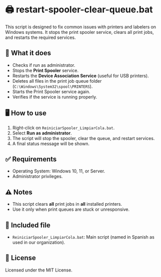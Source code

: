 # 🖨️ restart-spooler-clear-queue.bat

This script is designed to fix common issues with printers and labelers on Windows systems.
It stops the print spooler service, clears all print jobs, and restarts the required services.

## 🚀 What it does

- Checks if run as administrator.
- Stops the **Print Spooler** service.
- Restarts the **Device Association Service** (useful for USB printers).
- Deletes all files in the print job queue folder (`C:\Windows\System32\spool\PRINTERS`).
- Starts the Print Spooler service again.
- Verifies if the service is running properly.

## 🖥️ How to use

1. Right-click on `ReiniciarSpooler_LimpiarCola.bat`.
2. Select **Run as administrator**.
3. The script will stop the spooler, clear the queue, and restart services.
4. A final status message will be shown.

## ✅ Requirements

- Operating System: Windows 10, 11, or Server.
- Administrator privileges.

## ⚠️ Notes

- This script clears **all** print jobs in **all** installed printers.
- Use it only when print queues are stuck or unresponsive.

## 📄 Included file

- `ReiniciarSpooler_LimpiarCola.bat`: Main script (named in Spanish as used in our organization).

## 📜 License

Licensed under the MIT License.
